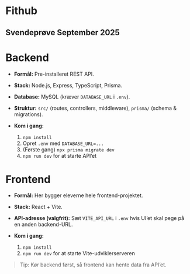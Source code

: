 # Fithub
## Svendeprøve September 2025

# Backend

* **Formål:** Pre-installeret REST API.
* **Stack:** Node.js, Express, TypeScript, Prisma.
* **Database:** MySQL (kræver `DATABASE_URL` i `.env`).
* **Struktur:** `src/` (routes, controllers, middleware), `prisma/` (schema & migrations).
* **Kom i gang:**

  1. `npm install`
  2. Opret `.env` med `DATABASE_URL=...`
  3. (Første gang) `npx prisma migrate dev`
  4. `npm run dev` for at starte API’et

# Frontend

* **Formål:** Her bygger eleverne hele frontend-projektet.
* **Stack:** React + Vite.
* **API-adresse (valgfrit):** Sæt `VITE_API_URL` i `.env` hvis UI’et skal pege på en anden backend-URL.
* **Kom i gang:**

  1. `npm install`
  2. `npm run dev` for at starte Vite-udviklerserveren

> Tip: Kør backend først, så frontend kan hente data fra API’et.

